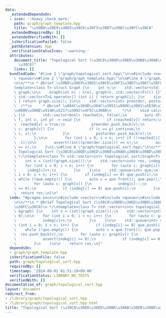 ```yaml
---
data:
  _extendedDependsOn:
  - icon: ':heavy_check_mark:'
    path: graph/graph_template.hpp
    title: "\u30B0\u30E9\u30D5\u30C6\u30F3\u30D7\u30EC\u30FC\u30C8"
  _extendedRequiredBy: []
  _extendedVerifiedWith: []
  _isVerificationFailed: false
  _pathExtension: hpp
  _verificationStatusIcon: ':warning:'
  attributes:
    document_title: "Topological Sort (\u30C8\u30DD\u30ED\u30B8\u30AB\u30EB\u30BD\u30FC\
      \u30C8)"
    links: []
  bundledCode: "#line 2 \"graph/topological_sort.hpp\"\n\n#include <vector>\n#include\
    \ <queue>\n#line 2 \"graph/graph_template.hpp\"\n\n#line 4 \"graph/graph_template.hpp\"\
    \n\n/**\n * @brief \u30B0\u30E9\u30D5\u30C6\u30F3\u30D7\u30EC\u30FC\u30C8\n */\n\
    template<class T> struct Graph {\n    int n;\n    std::vector<std::vector<T>>\
    \ graph;\n\n    Graph(int n) : n(n), graph(n, std::vector<T>()) {}\n    inline\
    \ std::vector<T>& operator[] (int i) { return graph[i]; }\n    size_t size() const\
    \ { return graph.size(); }\n\n    std::vector<int> preorder, postorder;\n\n  \
    \  /**\n     * @brief \u884C\u304D\u304C\u3051\u9806\u3001\u5E30\u308A\u304C\u3051\
    \u9806\u306E\u914D\u5217\u3092\u4F5C\u308B\n     */\n    void calculateOrder()\
    \ {\n        std::vector<bool> reached(n, false);\n        auto dfs = [&](auto\
    \ f, int v, int p) -> void {\n            if (reached[v]) return;\n          \
    \  reached[v] = true;\n            preorder.push_back(v);\n            for (auto\
    \ c: graph[v]) {\n                if (c == p) continue;\n                f(f,\
    \ c, v);\n            }\n            postorder.push_back(v);\n            return;\n\
    \        };\n\n        for (int i = 0; i < n; i++) if (!reached[i]) dfs(dfs, i,\
    \ -1);\n\n        assert((int)(preorder.size()) == n);\n        assert((int)(postorder.size())\
    \ == n);\n    }\n};\n#line 6 \"graph/topological_sort.hpp\"\n\n/**\n * @brief\
    \ Topological Sort (\u30C8\u30DD\u30ED\u30B8\u30AB\u30EB\u30BD\u30FC\u30C8)\n\
    \ */\ntemplate<class T> std::vector<int> topological_sort(Graph<T> &graph) {\n\
    \    int n = (int)(graph.size());\n    std::vector<int> res, indeg(n, 0);\n\n\
    \    for (int i = 0; i < n; i++) {\n        for (auto c: graph[i]) {\n       \
    \     indeg[c]++;\n        }\n    }\n\n    std::queue<int> que;\n    for (int\
    \ i = 0; i < n; i++) {\n        if (indeg[i] == 0) que.push(i);\n    }\n\n   \
    \ while (!que.empty()) {\n        auto v = que.front(); que.pop();\n        res.push_back(v);\n\
    \        for (auto c: graph[v]) {\n            indeg[c]--;\n            assert(indeg[c]\
    \ >= 0);\n            if (indeg[c] == 0) que.push(c);\n        }\n    }\n\n  \
    \  return res;\n}\n"
  code: "#pragma once\n\n#include <vector>\n#include <queue>\n#include \"graph_template.hpp\"\
    \n\n/**\n * @brief Topological Sort (\u30C8\u30DD\u30ED\u30B8\u30AB\u30EB\u30BD\
    \u30FC\u30C8)\n */\ntemplate<class T> std::vector<int> topological_sort(Graph<T>\
    \ &graph) {\n    int n = (int)(graph.size());\n    std::vector<int> res, indeg(n,\
    \ 0);\n\n    for (int i = 0; i < n; i++) {\n        for (auto c: graph[i]) {\n\
    \            indeg[c]++;\n        }\n    }\n\n    std::queue<int> que;\n    for\
    \ (int i = 0; i < n; i++) {\n        if (indeg[i] == 0) que.push(i);\n    }\n\n\
    \    while (!que.empty()) {\n        auto v = que.front(); que.pop();\n      \
    \  res.push_back(v);\n        for (auto c: graph[v]) {\n            indeg[c]--;\n\
    \            assert(indeg[c] >= 0);\n            if (indeg[c] == 0) que.push(c);\n\
    \        }\n    }\n\n    return res;\n}"
  dependsOn:
  - graph/graph_template.hpp
  isVerificationFile: false
  path: graph/topological_sort.hpp
  requiredBy: []
  timestamp: '2024-09-01 01:51:10+09:00'
  verificationStatus: LIBRARY_NO_TESTS
  verifiedWith: []
documentation_of: graph/topological_sort.hpp
layout: document
redirect_from:
- /library/graph/topological_sort.hpp
- /library/graph/topological_sort.hpp.html
title: "Topological Sort (\u30C8\u30DD\u30ED\u30B8\u30AB\u30EB\u30BD\u30FC\u30C8)"
---
```

